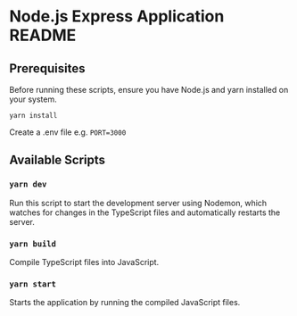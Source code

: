 # Node.js Express Application README

## Prerequisites
Before running these scripts, ensure you have Node.js and yarn installed on your system.

`yarn install`

Create a .env file e.g. `PORT=3000`

## Available Scripts

### `yarn dev`

Run this script to start the development server using Nodemon, which watches for changes in the TypeScript files and automatically restarts the server.


### `yarn build` 

Compile TypeScript files into JavaScript.

### `yarn start`

Starts the application by running the compiled JavaScript files.


